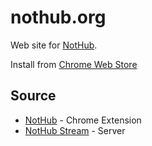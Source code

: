 # nothub.org

Web site for [NotHub](https://nothub.org).

Install from [Chrome Web Store](https://chrome.google.com/webstore/detail/diioicfkgfbdhpdehliknpmmibenccno)

## Source

* [NotHub](https://github.com/tricknotes/nothub) - Chrome Extension
* [NotHub Stream](https://github.com/tricknotes/nothub-stream) - Server
